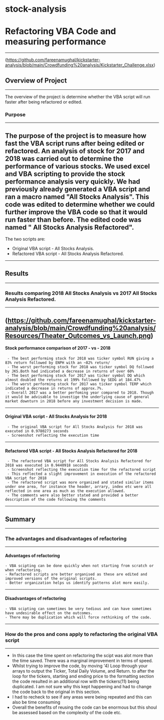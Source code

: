 # stock-analysis


# Refactoring VBA Code and measuring performance
---
(https://github.com/fareenamughal/kickstarter-analysis/blob/main/Crowdfunding%20analysis/Kickstarter_Challenge.xlsx)
## Overview of Project
---
The overview of the project is determine whether the VBA script will run faster after being refactored or edited. 
### Purpose
---
The purpose of the project is to measure how fast the VBA script runs after being edited or refactored.
An analysis of stock for 2017 and 2018 was carried out to determine the performance of various stocks. We used excel and VBA scripting to provide the stock performance analysis very quickly. We had previously already generated a VBA script and ran a macro named "All Stocks Analysis". This code was edited to determine whether we could further improve the VBA code so that it would run faster than before. The edited code was named " All Stocks Analysis Refactored".
---
The two scripts are:
  - Original VBA script - All Stocks Analysis.
  - Refactored VBA script - All Stocks Analysis Refactored.
---
## Results
--- 
### Results comparing 2018 All Stocks Analysis vs 2017 All Stocks Analysis Refactored.
---
(https://github.com/fareenamughal/kickstarter-analysis/blob/main/Crowdfunding%20analysis/Resources/Theater_Outcomes_vs_Launch.png)
----
#### Stock performance comparison of 2017 - vs - 2018
     - The best performing stock for 2018 was ticker symbol RUN giving a 83% return followed by ENPH with an ~82% return/
     - The worst performing stock for 2018 was ticker symbol DQ followed by JKS.Both had indicated a decrease in returns of over 60%
     - The best performing stock for 2017 was ticker symbol DQ which almost doubled the returns at 199% followed by SEDG at 184.47%
     - The worst performing stock for 2017 was ticker symbol TERP which indicated a decrease in returns of approx.7%.
     - Overall 2017 was a better perfoming year compared to 2018. Though it would be advisable to investige the underlying cause of general market downturn in 2018 before any investment decision is made.	 
----
#### Original VBA script - All Stocks Analysis for 2018
     - The original VBA script for All Stocks Analysis for 2018 was executed in 0.9780273 seconds
     - Screenshot reflecting the execution time
----
#### Refactored VBA script - All Stocks Analysis Refactored for 2018
     - The refactored VBA script for All Stocks Analysis Refactored for 2018 was executed in 0.9440918 seconds 
     - Screenshot reflecting the execution time for the refactored script
     - This reflected a slight improvement in execution of the refactored VBA script for 2018
     - The refactored script was more organized and stated similar items under one area, for instance the header, arrary, index etc were all reflected in one area as much as the execution allowed.
     - The comments were also better stated and provided a better description of the code following the comments

---
## Summary
---
### The advantages and disadvantages of refactoring
---
#### Advantages of refactoring
    - VBA scipting can be done quickly when not starting from scratch or when refactoring.
    - Refactored scripts are better organised as these are edited and improved versions of the original scripts.
    - Better organization helps us identify patterns alot more easily. 
---
#### Disadvantages of refactoring
    - VBA scipting can sometimes be very tedious and can have sometimes have undesirable effect on the outcomes.
    - There may be duplication which will force rethinking of the code.
---

### How do the pros and cons apply to refactoring the original VBA script
---
  - In this case the time spent on refactoring the scipt was alot more than the time saved. There was a marginal improvement in terms of speed.
  - Whilst trying to improve the code, by moving '4) Loop through your arrays to output the Ticker, Total Daily Volume, and Return. to after the loop for the tickers, starting and ending price to the formatting section the code resulted in an additional row with the tickers(11) being duplicated. I am not sure why this kept happening and had to change the code back to the original in this section.
  - I had to recheck to see if any areas were being repeated and this can also be time consuming
  - Overall the benefits of reusing the code can be enormous but this shoul be assessed based on the complexity of the code etc. 

